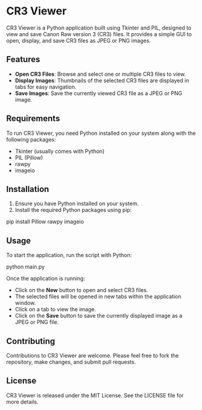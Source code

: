 # CR3 Viewer

CR3 Viewer is a Python application built using Tkinter and PIL, designed to view and save Canon Raw version 3 (CR3) files. It provides a simple GUI to open, display, and save CR3 files as JPEG or PNG images.

## Features

- **Open CR3 Files**: Browse and select one or multiple CR3 files to view.
- **Display Images**: Thumbnails of the selected CR3 files are displayed in tabs for easy navigation.
- **Save Images**: Save the currently viewed CR3 file as a JPEG or PNG image.

## Requirements

To run CR3 Viewer, you need Python installed on your system along with the following packages:
- Tkinter (usually comes with Python)
- PIL (Pillow)
- rawpy
- imageio

## Installation

1. Ensure you have Python installed on your system.
2. Install the required Python packages using pip:

pip install Pillow rawpy imageio

## Usage

To start the application, run the script with Python:

python main.py

Once the application is running:
- Click on the **New** button to open and select CR3 files.
- The selected files will be opened in new tabs within the application window.
- Click on a tab to view the image.
- Click on the **Save** button to save the currently displayed image as a JPEG or PNG file.

## Contributing

Contributions to CR3 Viewer are welcome. Please feel free to fork the repository, make changes, and submit pull requests.

## License

CR3 Viewer is released under the MIT License. See the LICENSE file for more details.